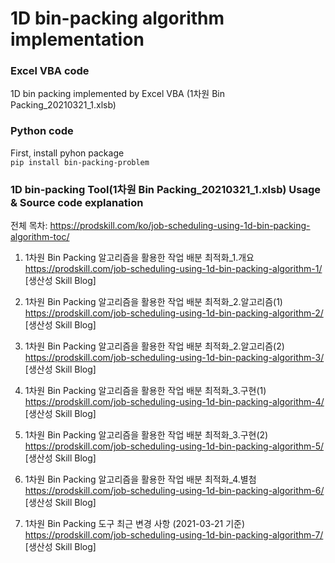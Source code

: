 # 1D bin-packing algorithm implementation

### Excel VBA code
1D bin packing implemented by Excel VBA (1차원 Bin Packing_20210321_1.xlsb)

### Python code
First, install pyhon package<br>
`pip install bin-packing-problem`

### 1D bin-packing Tool(1차원 Bin Packing_20210321_1.xlsb) Usage & Source code explanation
전체 목차: https://prodskill.com/ko/job-scheduling-using-1d-bin-packing-algorithm-toc/   

1. 1차원 Bin Packing 알고리즘을 활용한 작업 배분 최적화_1.개요  
https://prodskill.com/job-scheduling-using-1d-bin-packing-algorithm-1/ [생산성 Skill Blog]   

2. 1차원 Bin Packing 알고리즘을 활용한 작업 배분 최적화_2.알고리즘(1)  
https://prodskill.com/job-scheduling-using-1d-bin-packing-algorithm-2/ [생산성 Skill Blog]   

3. 1차원 Bin Packing 알고리즘을 활용한 작업 배분 최적화_2.알고리즘(2)  
https://prodskill.com/job-scheduling-using-1d-bin-packing-algorithm-3/ [생산성 Skill Blog]   

4. 1차원 Bin Packing 알고리즘을 활용한 작업 배분 최적화_3.구현(1)  
https://prodskill.com/job-scheduling-using-1d-bin-packing-algorithm-4/ [생산성 Skill Blog]   

5. 1차원 Bin Packing 알고리즘을 활용한 작업 배분 최적화_3.구현(2)  
https://prodskill.com/job-scheduling-using-1d-bin-packing-algorithm-5/ [생산성 Skill Blog]   

6. 1차원 Bin Packing 알고리즘을 활용한 작업 배분 최적화_4.별첨  
https://prodskill.com/job-scheduling-using-1d-bin-packing-algorithm-6/ [생산성 Skill Blog]   

7. 1차원 Bin Packing 도구 최근 변경 사항 (2021-03-21 기준)  
https://prodskill.com/job-scheduling-using-1d-bin-packing-algorithm-7/ [생산성 Skill Blog]   
